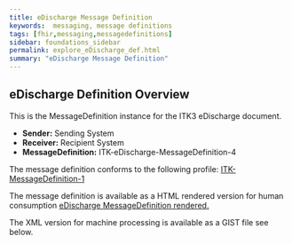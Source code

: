 ```yaml
---
title: eDischarge Message Definition
keywords:  messaging, message definitions
tags: [fhir,messaging,messagedefinitions]
sidebar: foundations_sidebar
permalink: explore_eDischarge_def.html
summary: "eDischarge Message Definition"
---
```




## eDischarge Definition Overview ##

This is the MessageDefinition instance for the ITK3 eDischarge document.

- **Sender:**  Sending System
- **Receiver:** Recipient System
- **MessageDefinition:** ITK-eDischarge-MessageDefinition-4

The message definition conforms to the following profile: [ITK-MessageDefinition-1](https://fhir.nhs.uk/STU3/StructureDefinition/ITK-MessageDefinition-1)

The message definition is available as a HTML rendered version for human consumption [eDischarge MessageDefinition rendered.](https://fhir.nhs.uk/STU3/MessageDefinition/ITK-eDischarge-MessageDefinition-4) 

The XML version for machine processing is available as a GIST file see below.

<script src="https://gist.github.com/IOPS-DEV/6258037b316797361f1f0fc76c5a42cc.js"></script>











